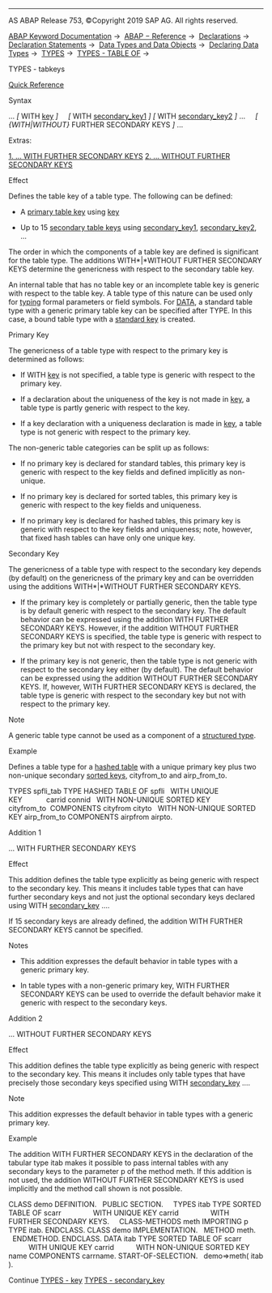   

* * *

AS ABAP Release 753, ©Copyright 2019 SAP AG. All rights reserved.

[ABAP Keyword Documentation](javascript:call_link\('abenabap.htm'\)) →  [ABAP − Reference](javascript:call_link\('abenabap_reference.htm'\)) →  [Declarations](javascript:call_link\('abendeclarations.htm'\)) →  [Declaration Statements](javascript:call_link\('abenabap_declarations.htm'\)) →  [Data Types and Data Objects](javascript:call_link\('abentypes_and_objects.htm'\)) →  [Declaring Data Types](javascript:call_link\('abentypes_statements.htm'\)) →  [TYPES](javascript:call_link\('abaptypes.htm'\)) →  [TYPES - TABLE OF](javascript:call_link\('abaptypes_itab.htm'\)) → 

TYPES - tabkeys

[Quick Reference](javascript:call_link\('abaptypes_shortref.htm'\))

Syntax

... *\[* WITH [key](javascript:call_link\('abaptypes_primary_key.htm'\)) *\]*
    *\[* WITH [secondary\_key1](javascript:call_link\('abaptypes_secondary_key.htm'\)) *\]* *\[* WITH [secondary\_key2](javascript:call_link\('abaptypes_secondary_key.htm'\)) *\]* ...
    *\[* *{*WITH*|*WITHOUT*}* FURTHER SECONDARY KEYS *\]* ...

Extras:

[1\. ... WITH FURTHER SECONDARY KEYS](#!ABAP_ADDITION_1@1@)
[2\. ... WITHOUT FURTHER SECONDARY KEYS](#!ABAP_ADDITION_2@2@)

Effect

Defines the table key of a table type. The following can be defined:

-   A [primary table key](javascript:call_link\('abenprimary_table_key_glosry.htm'\) "Glossary Entry") using [key](javascript:call_link\('abaptypes_primary_key.htm'\))
    
-   Up to 15 [secondary table keys](javascript:call_link\('abensecondary_table_key_glosry.htm'\) "Glossary Entry") using [secondary\_key1](javascript:call_link\('abaptypes_secondary_key.htm'\)), [secondary\_key2](javascript:call_link\('abaptypes_secondary_key.htm'\)), ...
    

The order in which the components of a table key are defined is significant for the table type. The additions WITH*|*WITHOUT FURTHER SECONDARY KEYS determine the genericness with respect to the secondary table key.

An internal table that has no table key or an incomplete table key is generic with respect to the table key. A table type of this nature can be used only for [typing](javascript:call_link\('abentyping_glosry.htm'\) "Glossary Entry") formal parameters or field symbols. For [DATA](javascript:call_link\('abapdata_referring.htm'\)), a standard table type with a generic primary table key can be specified after TYPE. In this case, a bound table type with a [standard key](javascript:call_link\('abenstandard_key_glosry.htm'\) "Glossary Entry") is created.

Primary Key

The genericness of a table type with respect to the primary key is determined as follows:

-   If WITH [key](javascript:call_link\('abaptypes_primary_key.htm'\)) is not specified, a table type is generic with respect to the primary key.
    
-   If a declaration about the uniqueness of the key is not made in [key](javascript:call_link\('abaptypes_primary_key.htm'\)), a table type is partly generic with respect to the key.
    
-   If a key declaration with a uniqueness declaration is made in [key](javascript:call_link\('abaptypes_primary_key.htm'\)), a table type is not generic with respect to the primary key.
    

The non-generic table categories can be split up as follows:

-   If no primary key is declared for standard tables, this primary key is generic with respect to the key fields and defined implicitly as non-unique.
    
-   If no primary key is declared for sorted tables, this primary key is generic with respect to the key fields and uniqueness.
    
-   If no primary key is declared for hashed tables, this primary key is generic with respect to the key fields and uniqueness; note, however, that fixed hash tables can have only one unique key.
    

Secondary Key

The genericness of a table type with respect to the secondary key depends (by default) on the genericness of the primary key and can be overridden using the additions WITH*|*WITHOUT FURTHER SECONDARY KEYS.

-   If the primary key is completely or partially generic, then the table type is by default generic with respect to the secondary key. The default behavior can be expressed using the addition WITH FURTHER SECONDARY KEYS. However, if the addition WITHOUT FURTHER SECONDARY KEYS is specified, the table type is generic with respect to the primary key but not with respect to the secondary key.
    
-   If the primary key is not generic, then the table type is not generic with respect to the secondary key either (by default). The default behavior can be expressed using the addition WITHOUT FURTHER SECONDARY KEYS. If, however, WITH FURTHER SECONDARY KEYS is declared, the table type is generic with respect to the secondary key but not with respect to the primary key.
    

Note

A generic table type cannot be used as a component of a [structured type](javascript:call_link\('abaptypes_struc.htm'\)).

Example

Defines a table type for a [hashed table](javascript:call_link\('abenhashed_table_glosry.htm'\) "Glossary Entry") with a unique primary key plus two non-unique secondary [sorted keys](javascript:call_link\('abensorted_key_glosry.htm'\) "Glossary Entry"), cityfrom\_to and airp\_from\_to.

TYPES spfli\_tab TYPE HASHED TABLE OF spfli
  WITH UNIQUE KEY            carrid connid
  WITH NON-UNIQUE SORTED KEY cityfrom\_to  COMPONENTS cityfrom cityto
  WITH NON-UNIQUE SORTED KEY airp\_from\_to COMPONENTS airpfrom airpto.

Addition 1

... WITH FURTHER SECONDARY KEYS

Effect

This addition defines the table type explicitly as being generic with respect to the secondary key. This means it includes table types that can have further secondary keys and not just the optional secondary keys declared using WITH [secondary\_key](javascript:call_link\('abaptypes_secondary_key.htm'\)) ....

If 15 secondary keys are already defined, the addition WITH FURTHER SECONDARY KEYS cannot be specified.

Notes

-   This addition expresses the default behavior in table types with a generic primary key.
    
-   In table types with a non-generic primary key, WITH FURTHER SECONDARY KEYS can be used to override the default behavior make it generic with respect to the secondary keys.
    

Addition 2

... WITHOUT FURTHER SECONDARY KEYS

Effect

This addition defines the table type explicitly as being generic with respect to the secondary key. This means it includes only table types that have precisely those secondary keys specified using WITH [secondary\_key](javascript:call_link\('abaptypes_secondary_key.htm'\)) ....

Note

This addition expresses the default behavior in table types with a generic primary key.

Example

The addition WITH FURTHER SECONDARY KEYS in the declaration of the tabular type itab makes it possible to pass internal tables with any secondary keys to the parameter p of the method meth. If this addition is not used, the addition WITHOUT FURTHER SECONDARY KEYS is used implicitly and the method call shown is not possible.

CLASS demo DEFINITION.
  PUBLIC SECTION.
    TYPES itab TYPE SORTED TABLE OF scarr
               WITH UNIQUE KEY carrid
               WITH FURTHER SECONDARY KEYS.
    CLASS-METHODS meth IMPORTING p TYPE itab.
ENDCLASS.
CLASS demo IMPLEMENTATION.
  METHOD meth.
  ENDMETHOD.
ENDCLASS.
DATA itab TYPE SORTED TABLE OF scarr
          WITH UNIQUE KEY carrid
          WITH NON-UNIQUE SORTED KEY name COMPONENTS carrname.
START-OF-SELECTION.
  demo=>meth( itab ).

Continue
[TYPES - key](javascript:call_link\('abaptypes_primary_key.htm'\))
[TYPES - secondary\_key](javascript:call_link\('abaptypes_secondary_key.htm'\))